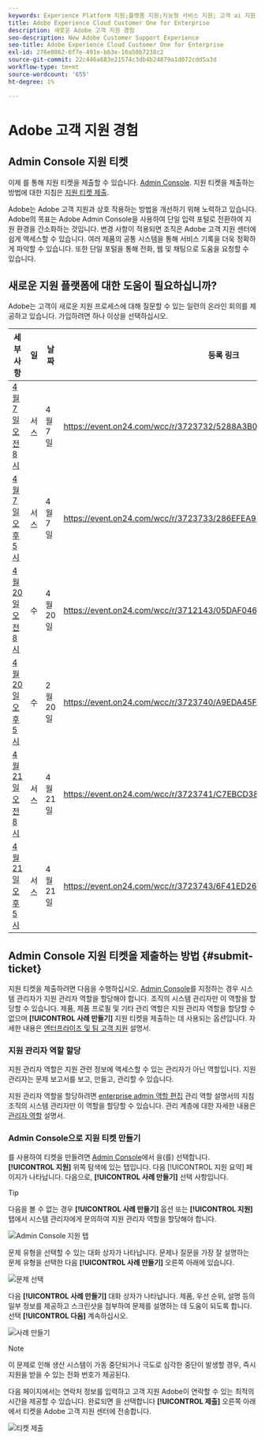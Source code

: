 ```yaml
---
keywords: Experience Platform 지원;플랫폼 지원;지능형 서비스 지원; 고객 ai 지원 attribution ai 지원 rtcdp 지원 지원 티켓 제출;고객 지원
title: Adobe Experience Cloud Customer One for Enterprise
description: 새로운 Adobe 고객 지원 경험
seo-description: New Adobe Customer Support Experience
seo-title: Adobe Experience Cloud Customer One for Enterprise
exl-id: 276e0862-6f7e-491e-b63e-10a50b7238c2
source-git-commit: 22c446a683e21574c3db4b24879a1d072cdd5a3d
workflow-type: tm+mt
source-wordcount: '655'
ht-degree: 1%

---
```


# Adobe 고객 지원 경험

## Admin Console 지원 티켓

이제 를 통해 지원 티켓을 제출할 수 있습니다. [Admin Console](https://adminconsole.adobe.com/). 지원 티켓을 제출하는 방법에 대한 지침은 [지원 티켓 제출](#submit-ticket).

Adobe는 Adobe 고객 지원과 상호 작용하는 방법을 개선하기 위해 노력하고 있습니다. Adobe의 목표는 Adobe Admin Console을 사용하여 단일 입력 포털로 전환하여 지원 환경을 간소화하는 것입니다. 변경 사항이 적용되면 조직은 Adobe 고객 지원 센터에 쉽게 액세스할 수 있습니다. 여러 제품의 공통 시스템을 통해 서비스 기록을 더욱 정확하게 파악할 수 있습니다. 또한 단일 포털을 통해 전화, 웹 및 채팅으로 도움을 요청할 수 있습니다.

## 새로운 지원 플랫폼에 대한 도움이 필요하십니까?

Adobe는 고객이 새로운 지원 프로세스에 대해 질문할 수 있는 일련의 온라인 회의를 제공하고 있습니다. 가입하려면 하나 이상을 선택하십시오.

| 세부 사항 | 일 | 날짜 | 등록 링크 |
|--- |--- |--- |--- |
| [4월 7일 오전 8시](https://event.on24.com/wcc/r/3723732/5288A3B031AD858BF241EB0C0057CD85) | 서스 | 4월 7일 | <https://event.on24.com/wcc/r/3723732/5288A3B031AD858BF241EB0C0057CD85> |
| [4월 7일 오후 5시](https://event.on24.com/wcc/r/3723733/286EFEA9E8D9B6BB49464862F5414B8C) | 서스 | 4월 7일 | <https://event.on24.com/wcc/r/3723733/286EFEA9E8D9B6BB49464862F5414B8C> |
| [4월 20일 오전 8시](https://event.on24.com/wcc/r/3712143/05DAF046E4BB864E7C313B056ADE4EB2) | 수 | 4월 20일 | <https://event.on24.com/wcc/r/3712143/05DAF046E4BB864E7C313B056ADE4EB2> |
| [4월 20일 오후 5시](https://event.on24.com/wcc/r/3723740/A9EDA45FA61D3FFC4BF713419B677F16) | 수 | 2월 20일 | <https://event.on24.com/wcc/r/3723740/A9EDA45FA61D3FFC4BF713419B677F16> |
| [4월 21일 오전 8시](https://event.on24.com/wcc/r/3723741/C7EBCD38583D4D7AFCBD56029EB17C98) | 서스 | 4월 21일 | <https://event.on24.com/wcc/r/3723741/C7EBCD38583D4D7AFCBD56029EB17C98> |
| [4월 21일 오후 5시](https://event.on24.com/wcc/r/3723743/6F41ED2648A621F1419A56F0A52F4446) | 서스 | 4월 21일 | <https://event.on24.com/wcc/r/3723743/6F41ED2648A621F1419A56F0A52F4446> |

## Admin Console 지원 티켓을 제출하는 방법 {#submit-ticket}

지원 티켓을 제출하려면 다음을 수행하십시오. [Admin Console](https://adminconsole.adobe.com/)를 지정하는 경우 시스템 관리자가 지원 관리자 역할을 할당해야 합니다. 조직의 시스템 관리자만 이 역할을 할당할 수 있습니다. 제품, 제품 프로필 및 기타 관리 역할은 지원 관리자 역할을 할당할 수 없으며 **[!UICONTROL 사례 만들기]** 지원 티켓을 제출하는 데 사용되는 옵션입니다. 자세한 내용은 [엔터프라이즈 및 팀 고객 지원](https://helpx.adobe.com/enterprise/using/support-and-expert-services.html) 설명서.

### 지원 관리자 역할 할당

지원 관리자 역할은 지원 관련 정보에 액세스할 수 있는 관리자가 아닌 역할입니다. 지원 관리자는 문제 보고서를 보고, 만들고, 관리할 수 있습니다.

지원 관리자 역할을 할당하려면 [enterprise admin 역할 편집](https://helpx.adobe.com/enterprise/using/admin-roles.html#add-admin-teams) 관리 역할 설명서의 지침 조직의 시스템 관리자만 이 역할을 할당할 수 있습니다. 관리 계층에 대한 자세한 내용은 [관리자 역할](https://helpx.adobe.com/enterprise/admin-guide.html/enterprise/using/admin-roles.ug.html) 설명서.

### Admin Console으로 지원 티켓 만들기

를 사용하여 티켓을 만들려면 [Admin Console](https://adminconsole.adobe.com/)에서 을(를) 선택합니다. **[!UICONTROL 지원]** 위쪽 탐색에 있는 탭입니다. 다음 [!UICONTROL 지원 요약] 페이지가 나타납니다. 다음으로, **[!UICONTROL 사례 만들기]** 선택 사항입니다.

>[!TIP]
>
> 다음을 볼 수 없는 경우 **[!UICONTROL 사례 만들기]** 옵션 또는 **[!UICONTROL 지원]** 탭에서 시스템 관리자에게 문의하여 지원 관리자 역할을 할당해야 합니다.

![Admin Console 지원 탭](./assets/Support.png)

문제 유형을 선택할 수 있는 대화 상자가 나타납니다. 문제나 질문을 가장 잘 설명하는 문제 유형을 선택한 다음 **[!UICONTROL 사례 만들기]** 오른쪽 아래에 있습니다.

![문제 선택](./assets/select-case-type.png)

다음 **[!UICONTROL 사례 만들기]** 대화 상자가 나타납니다. 제품, 우선 순위, 설명 등의 일부 정보를 제공하고 스크린샷을 첨부하여 문제를 설명하는 데 도움이 되도록 합니다. 선택 **[!UICONTROL 다음]** 계속하십시오.

![사례 만들기](./assets/create_case.png)

>[!NOTE]
>
> 이 문제로 인해 생산 시스템이 가동 중단되거나 극도로 심각한 중단이 발생할 경우, 즉시 지원을 받을 수 있는 전화 번호가 제공된다.

다음 페이지에서는 연락처 정보를 입력하고 고객 지원 Adobe이 연락할 수 있는 최적의 시간을 제공할 수 있습니다. 완료되면 을 선택합니다 **[!UICONTROL 제출]** 오른쪽 아래에서 티켓을 Adobe 고객 지원 센터에 전송합니다.

![티켓 제출](./assets/submit_case.png)

<!--

## What About the Legacy Systems?

New Tickets/Cases will no longer be able to be submitted in legacy systems as of May 11th.  The [Admin Console](https://adminconsole.adobe.com/) will be used to submit new tickets/cases.

### Existing Tickets/Cases

* Between May 11th and May 20th the legacy systems will remain available to work existing tickets/cases to completion.
* Beginning May 20th the support team will migrate remaining open cases from the legacy systems to the new support experience.  You will receive an email notification regarding how to contact support to continue to work these cases.
-->
